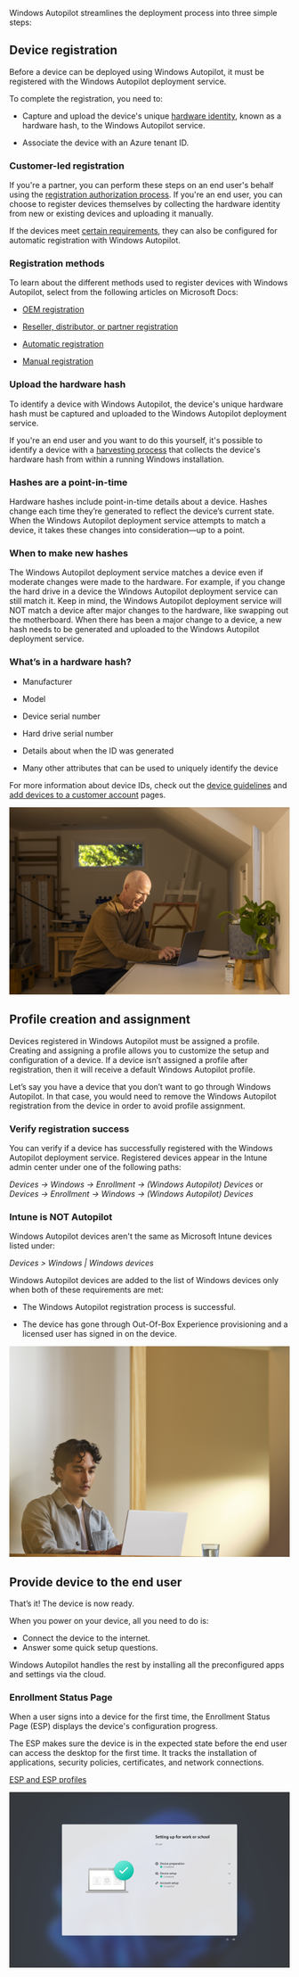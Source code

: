 Windows Autopilot streamlines the deployment process into three simple steps:

## Device registration

Before a device can be deployed using Windows Autopilot, it must be registered with the Windows Autopilot deployment service.

To complete the registration, you need to:

- Capture and upload the device's unique [hardware identity](/autopilot/registration-overview#device-identification), known as a hardware hash, to the Windows Autopilot service.

- Associate the device with an Azure tenant ID.

### Customer-led registration

If you're a partner, you can perform these steps on an end user's behalf using the [registration authorization process](/autopilot/registration-auth). If you're an end user, you can choose to register devices themselves by collecting the hardware identity from new or existing devices and uploading it manually.

If the devices meet [certain requirements](/autopilot/automatic-registration#requirements), they can also be configured for automatic registration with Windows Autopilot.

### Registration methods

To learn about the different methods used to register devices with Windows Autopilot, select from the following articles on Microsoft Docs:

- [OEM registration](/autopilot/oem-registration)

- [Reseller, distributor, or partner registration](/autopilot/partner-registration)

- [Automatic registration](/autopilot/automatic-registration)

- [Manual registration](/autopilot/manual-registration)[](/autopilot/manual-registration)

### Upload the hardware hash

To identify a device with Windows Autopilot, the device's unique hardware hash must be captured and uploaded to the Windows Autopilot deployment service.

If you're an end user and you want to do this yourself, it's possible to identify a device with a [harvesting process](/autopilot/add-devices#collect-the-hardware-hash) that collects the device's hardware hash from within a running Windows installation.

### Hashes are a point-in-time

Hardware hashes include point-in-time details about a device. Hashes change each time they’re generated to reflect the device’s current state. When the Windows Autopilot deployment service attempts to match a device, it takes these changes into consideration—up to a point.

### When to make new hashes

The Windows Autopilot deployment service matches a device even if moderate changes were made to the hardware. For example, if you change the hard drive in a device the Windows Autopilot deployment service can still match it. Keep in mind, the Windows Autopilot deployment service will NOT match a device after major changes to the hardware, like swapping out the motherboard. When there has been a major change to a device, a new hash needs to be generated and uploaded to the Windows Autopilot deployment service.

### What’s in a hardware hash?

- Manufacturer

- Model

- Device serial number

- Hard drive serial number

- Details about when the ID was generated

- Many other attributes that can be used to uniquely identify the device

For more information about device IDs, check out the [device guidelines](/autopilot/autopilot-device-guidelines) and [add devices to a customer account](/partner-center/customers/autopilot) pages.

![A photograph of a man working from home at a desk on a laptop.](../media/work-from-home.png)

## Profile creation and assignment

Devices registered in Windows Autopilot must be assigned a profile. Creating and assigning a profile allows you to customize the setup and configuration of a device. If a device isn’t assigned a profile after registration, then it will receive a default Windows Autopilot profile.

Let’s say you have a device that you don’t want to go through Windows Autopilot. In that case, you would need to remove the Windows Autopilot registration from the device in order to avoid profile assignment.

### Verify registration success

You can verify if a device has successfully registered with the Windows Autopilot deployment service. Registered devices appear in the Intune admin center under one of the following paths:

*Devices → Windows → Enrollment → (Windows Autopilot) Devices* or *Devices → Enrollment → Windows → (Windows Autopilot) Devices*

### Intune is NOT Autopilot

Windows Autopilot devices aren't the same as Microsoft Intune devices listed under:

*Devices > Windows | Windows devices* 

Windows Autopilot devices are added to the list of Windows devices only when both of these requirements are met:

- The Windows Autopilot registration process is successful.

- The device has gone through Out-Of-Box Experience provisioning and a licensed user has signed in on the device.

![A photograph of a young man working at a desk in an office on a laptop.](../media/working.png)

## Provide device to the end user

That’s it! The device is now ready.

When you power on your device, all you need to do is:

- Connect the device to the internet.
- Answer some quick setup questions.

Windows Autopilot handles the rest by installing all the preconfigured apps and settings via the cloud.

### Enrollment Status Page

When a user signs into a device for the first time, the Enrollment Status Page (ESP) displays the device's configuration progress.

The ESP makes sure the device is in the expected state before the end user can access the desktop for the first time. It tracks the installation of applications, security policies, certificates, and network connections.

[ESP and ESP profiles](/autopilot/enrollment-status)

![A screenshot of an Enrollment Status Page on a Windows device.](../media/autopilot.png)